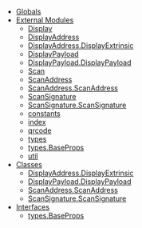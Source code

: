 * [Globals](globals.md)
* [External Modules]()
  * [Display](modules/_display_.md)
  * [DisplayAddress](modules/_displayaddress_.md)
  * [DisplayAddress.DisplayExtrinsic](classes/_displayaddress_.displayextrinsic.md)
  * [DisplayPayload](modules/_displaypayload_.md)
  * [DisplayPayload.DisplayPayload](classes/_displaypayload_.displaypayload.md)
  * [Scan](modules/_scan_.md)
  * [ScanAddress](modules/_scanaddress_.md)
  * [ScanAddress.ScanAddress](classes/_scanaddress_.scanaddress.md)
  * [ScanSignature](modules/_scansignature_.md)
  * [ScanSignature.ScanSignature](classes/_scansignature_.scansignature.md)
  * [constants](modules/_constants_.md)
  * [index](modules/_index_.md)
  * [qrcode](modules/_qrcode_.md)
  * [types](modules/_types_.md)
  * [types.BaseProps](interfaces/_types_.baseprops.md)
  * [util](modules/_util_.md)
* [Classes]()
  * [DisplayAddress.DisplayExtrinsic](classes/_displayaddress_.displayextrinsic.md)
  * [DisplayPayload.DisplayPayload](classes/_displaypayload_.displaypayload.md)
  * [ScanAddress.ScanAddress](classes/_scanaddress_.scanaddress.md)
  * [ScanSignature.ScanSignature](classes/_scansignature_.scansignature.md)
* [Interfaces]()
  * [types.BaseProps](interfaces/_types_.baseprops.md)